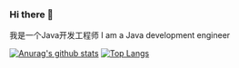### Hi there 👋

我是一个Java开发工程师 
I am a Java development engineer 


[![Anurag's github stats](https://github-readme-stats.vercel.app/api?username=werlslee)](https://github.com/anuraghazra/github-readme-stats)
[![Top Langs](https://github-readme-stats.vercel.app/api/top-langs/?username=werlslee&layout=compact)](https://github.com/anuraghazra/github-readme-stats)
<!--
**werlslee/werlslee** is a ✨ _special_ ✨ repository because its `README.md` (this file) appears on your GitHub profile.

Here are some ideas to get you started:

- 🔭 I’m currently working on ...
- 🌱 I’m currently learning ...
- 👯 I’m looking to collaborate on ...
- 🤔 I’m looking for help with ...
- 💬 Ask me about ...
- 📫 How to reach me: ...
- 😄 Pronouns: ...
- ⚡ Fun fact: ...
-->
